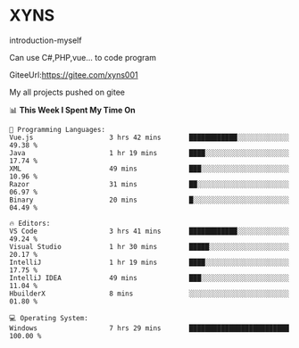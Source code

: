 # XYNS
introduction-myself

Can use C#,PHP,vue... to code program

GiteeUrl:https://gitee.com/xyns001

My all projects pushed on gitee

<!--START_SECTION:waka-->
📊 **This Week I Spent My Time On** 

```text
💬 Programming Languages: 
Vue.js                   3 hrs 42 mins       ████████████░░░░░░░░░░░░░   49.38 % 
Java                     1 hr 19 mins        ████░░░░░░░░░░░░░░░░░░░░░   17.74 % 
XML                      49 mins             ███░░░░░░░░░░░░░░░░░░░░░░   10.96 % 
Razor                    31 mins             ██░░░░░░░░░░░░░░░░░░░░░░░   06.97 % 
Binary                   20 mins             █░░░░░░░░░░░░░░░░░░░░░░░░   04.49 % 

🔥 Editors: 
VS Code                  3 hrs 41 mins       ████████████░░░░░░░░░░░░░   49.24 % 
Visual Studio            1 hr 30 mins        █████░░░░░░░░░░░░░░░░░░░░   20.17 % 
IntelliJ                 1 hr 19 mins        ████░░░░░░░░░░░░░░░░░░░░░   17.75 % 
IntelliJ IDEA            49 mins             ███░░░░░░░░░░░░░░░░░░░░░░   11.04 % 
HbuilderX                8 mins              ░░░░░░░░░░░░░░░░░░░░░░░░░   01.80 % 

💻 Operating System: 
Windows                  7 hrs 29 mins       █████████████████████████   100.00 % 
```


<!--END_SECTION:waka-->
